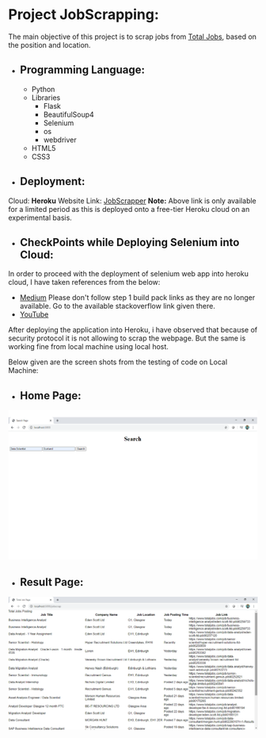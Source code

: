 # Project JobScrapping:
The main objective of this project is to scrap jobs from [Total Jobs](https://www.totaljobs.com/), based on the position and location.
- ## Programming Language:
  - Python
  - Libraries
    - Flask
    - BeautifulSoup4
    - Selenium
    - os
    - webdriver
  - HTML5
  - CSS3
 
- ## Deployment:
 
 Cloud: **Heroku**
 Website Link: [JobScrapper](https://desolate-meadow-45092.herokuapp.com/)
 **Note:** Above link is only available for a limited period as this is deployed onto a free-tier Heroku cloud on an experimental basis. 
 
- ## CheckPoints while Deploying Selenium into Cloud:
 In order to proceed with the deployment of selenium web app into heroku cloud, I have taken references from the below:
  - [Medium](https://medium.com/@mikelcbrowne/running-chromedriver-with-python-selenium-on-heroku-acc1566d161c)
 Please don't follow step 1 build pack links as they are no longer available. Go to the available stackoverflow link given there.
  - [YouTube](https://www.youtube.com/watch?v=Ven-pqwk3ec&t=305s)
 
  After deploying the application into Heroku, i have observed that because of security protocol it is not allowing to scrap the webpage. But the same is working fine from local machine using local host.
 
 Below given are the screen shots from the testing of code on Local Machine:
 
 - ## Home Page:
 ![Alt text](HomePage.png)
 
  - ## Result Page:
  ![Alt text](ResultPage.png)
 
